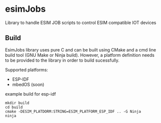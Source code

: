 # esimJobs

Library to handle ESIM JOB scripts to control ESIM compatible IOT devices

## Build

EsimJobs library uses pure C and can be built using CMake and a cmd line build tool (GNU Make or Ninja build). However, a platform definition needs to be provided to the library in order to build sucessfully.

Supported platforms:

* ESP-IDF
* mbedOS (soon)

example build for esp-idf

```
mkdir build
cd build
cmake -DESIM_PLATDORM:STRING=ESIM_PLATFORM_ESP_IDF .. -G Ninja
ninja
```
